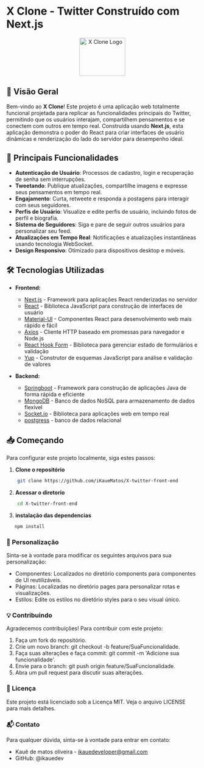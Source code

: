 # X Clone - Twitter Construído com Next.js

<div style="text-align: center;">
  <img src="https://imgs.search.brave.com/ppRXxzu6TObkBdVFaEGiWjh8rVSN8UIUIgOZoEPJmCI/rs:fit:860:0:0:0/g:ce/aHR0cHM6Ly91cGxv/YWQud2lraW1lZGlh/Lm9yZy93aWtpcGVk/aWEvY29tbW9ucy82/LzZmL0xvZ29fb2Zf/VHdpdHRlci5zdmc" alt="X Clone Logo" width="120px" height="100px" />
</div>

## 🚀 Visão Geral

Bem-vindo ao **X Clone**! Este projeto é uma aplicação web totalmente funcional projetada para replicar as funcionalidades principais do Twitter, permitindo que os usuários interajam, compartilhem pensamentos e se conectem com outros em tempo real. Construída usando **Next.js**, esta aplicação demonstra o poder do React para criar interfaces de usuário dinâmicas e renderização do lado do servidor para desempenho ideal.

## 🌟 Principais Funcionalidades

- **Autenticação de Usuário**: Processos de cadastro, login e recuperação de senha sem interrupções.
- **Tweetando**: Publique atualizações, compartilhe imagens e expresse seus pensamentos em tempo real.
- **Engajamento**: Curta, retweete e responda a postagens para interagir com seus seguidores.
- **Perfis de Usuário**: Visualize e edite perfis de usuário, incluindo fotos de perfil e biografia.
- **Sistema de Seguidores**: Siga e pare de seguir outros usuários para personalizar seu feed.
- **Atualizações em Tempo Real**: Notificações e atualizações instantâneas usando tecnologia WebSocket.
- **Design Responsivo**: Otimizado para dispositivos desktop e móveis.

## 🛠️ Tecnologias Utilizadas

- **Frontend:**

  - [Next.js](https://nextjs.org/) - Framework para aplicações React renderizadas no servidor
  - [React](https://reactjs.org/) - Biblioteca JavaScript para construção de interfaces de usuário
  - [Material-UI](https://mui.com/) - Componentes React para desenvolvimento web mais rápido e fácil
  - [Axios](https://axios-http.com/) - Cliente HTTP baseado em promessas para navegador e Node.js
  - [React Hook Form](https://react-hook-form.com/) - Biblioteca para gerenciar estado de formulários e validação
  - [Yup](https://github.com/jquense/yup) - Construtor de esquemas JavaScript para análise e validação de valores
- **Backend:**

  - [Springboot](https://spring.io/projects/spring-boot/) - Framework para construção de aplicações Java de forma rápida e eficiente
  - [MongoDB](https://www.mongodb.com/) - Banco de dados NoSQL para armazenamento de dados flexível
  - [Socket.io](https://socket.io/) - Biblioteca para aplicações web em tempo real
  - [postgress](https://www.postgresql.org/) - banco de dados relacional

## 📥 Começando

Para configurar este projeto localmente, siga estes passos:

1. **Clone o repositório**

```bash
    git clone https://github.com/iKaueMatos/X-twitter-front-end
```

2. **Acessar o diretorio**
 
```bash
    cd X-twitter-front-end
```

3. **instalação das dependencias**

```bash
   npm install
```

### 🎨 Personalização

Sinta-se à vontade para modificar os seguintes arquivos para sua personalização:

- Componentes: Localizados no diretório components para componentes de UI reutilizáveis.
- Páginas: Localizadas no diretório pages para personalizar rotas e visualizações.
- Estilos: Edite os estilos no diretório styles para o seu visual único.

### 💡 Contribuindo

Agradecemos contribuições! Para contribuir com este projeto:

1. Faça um fork do repositório.
2. Crie um novo branch: git checkout -b feature/SuaFuncionalidade.
3. Faça suas alterações e faça commit: git commit -m 'Adicione sua funcionalidade'.
4. Envie para o branch: git push origin feature/SuaFuncionalidade.
5. Abra um pull request para discutir suas alterações.

### 📝 Licença

Este projeto está licenciado sob a Licença MIT. Veja o arquivo LICENSE para mais detalhes.

### 📬 Contato

Para qualquer dúvida, sinta-se à vontade para entrar em contato:

- Kauê de matos oliveira - ikauedeveloper@gmail.com
- GitHub: @ikauedev
